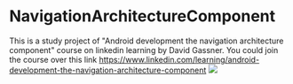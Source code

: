 # NavigationArchitectureComponent
This is a study project of "Android development the navigation architecture component" course on linkedin learning by David Gassner.
You could join the course over this link
https://www.linkedin.com/learning/android-development-the-navigation-architecture-component
![](https://cdn-images-1.medium.com/max/1600/1*TPe93-NWXAili2anuyel4A.png)
